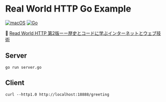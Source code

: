 # Real World HTTP Go Example

[![macOS](https://img.shields.io/badge/macOS-BigSur-black)](https://developer.apple.com/macos/)
[![Go](https://img.shields.io/badge/Go-1.15-blue)](https://golang.org)

:book: [Read World HTTP 第2版ーー歴史とコードに学ぶインターネットとウェブ技術](https://www.oreilly.co.jp/books/9784873119038/)

## Server

```
go run server.go
```

## Client

```
curl --http1.0 http://localhost:18888/greeting
```
